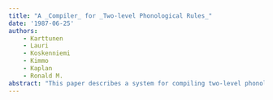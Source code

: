 ```yaml
---
title: "A _Compiler_ for _Two-level Phonological Rules_"
date: '1987-06-25'
authors: 
    - Karttunen
    - Lauri
    - Koskenniemi
    - Kimmo
    - Kaplan
    - Ronald M.
abstract: "This paper describes a system for compiling two-level phonological or orthographical rules into finite-state transducers. The purpose of this system, called TWOL, is to aid the user in developing a set of such rules for morphological generation and recognition."
---
```


